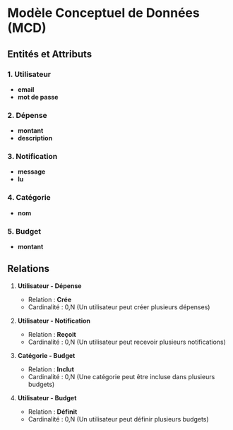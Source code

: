 # Modèle Conceptuel de Données (MCD)

## Entités et Attributs

### 1. Utilisateur
- **email** 
- **mot de passe** 

### 2. Dépense
- **montant** 
- **description** 

### 3. Notification
- **message** 
- **lu** 

### 4. Catégorie
- **nom** 

### 5. Budget
- **montant** 

## Relations

1. **Utilisateur - Dépense**
   - Relation : **Crée**
   - Cardinalité : 0,N (Un utilisateur peut créer plusieurs dépenses)

2. **Utilisateur - Notification**
   - Relation : **Reçoit**
   - Cardinalité : 0,N (Un utilisateur peut recevoir plusieurs notifications)

3. **Catégorie - Budget**
   - Relation : **Inclut**
   - Cardinalité : 0,N (Une catégorie peut être incluse dans plusieurs budgets)

4. **Utilisateur - Budget**
   - Relation : **Définit**
   - Cardinalité : 0,N (Un utilisateur peut définir plusieurs budgets)